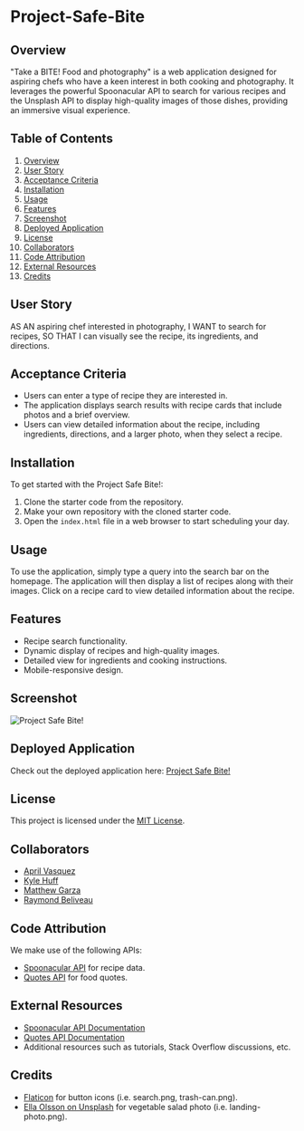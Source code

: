 # Project-Safe-Bite

## Overview
"Take a BITE! Food and photography" is a web application designed for aspiring chefs who have a keen interest in both cooking and photography. It leverages the powerful Spoonacular API to search for various recipes and the Unsplash API to display high-quality images of those dishes, providing an immersive visual experience.

## Table of Contents
1. [Overview](#overview)
2. [User Story](#user-story)
3. [Acceptance Criteria](#acceptance-criteria)
4. [Installation](#installation)
5. [Usage](#usage)
6. [Features](#features)
7. [Screenshot](#screenshot)
8. [Deployed Application](#deployed-application)
9. [License](#license)
10. [Collaborators](#Collaborators)
11. [Code Attribution](#code-attribution)
12. [External Resources](#external-resources)
13. [Credits](#credits)

## User Story

AS AN aspiring chef interested in photography,
I WANT to search for recipes,
SO THAT I can visually see the recipe, its ingredients, and directions.

## Acceptance Criteria

- Users can enter a type of recipe they are interested in.
- The application displays search results with recipe cards that include photos and a brief overview.
- Users can view detailed information about the recipe, including ingredients, directions, and a larger photo, when they select a recipe.

## Installation

To get started with the Project Safe Bite!:

1. Clone the starter code from the repository.
2. Make your own repository with the cloned starter code.
3. Open the `index.html` file in a web browser to start scheduling your day.

## Usage

To use the application, simply type a query into the search bar on the homepage. The application will then display a list of recipes along with their images. Click on a recipe card to view detailed information about the recipe.

## Features

- Recipe search functionality.
- Dynamic display of recipes and high-quality images.
- Detailed view for ingredients and cooking instructions.
- Mobile-responsive design.

## Screenshot

![Project Safe Bite!](/assets/JS/images/placeholder.png)

## Deployed Application

Check out the deployed application here: [Project Safe Bite!]()


## License

This project is licensed under the [MIT License](LICENSE.txt).


## Collaborators

- [April Vasquez](https://github.com/apri1mayrain)
- [Kyle Huff](https://github.com/Kykesh)
- [Matthew Garza](https://github.com/mgarza0802)
- [Raymond Beliveau](https://github.com/rayxis)


## Code Attribution

We make use of the following APIs:
- [Spoonacular API](https://spoonacular.com/food-api) for recipe data.
- [Quotes API](https://api-ninjas.com/) for food quotes.

## External Resources

- [Spoonacular API Documentation](https://spoonacular.com/food-api/docs)
- [Quotes API Documentation](https://api-ninjas.com/api/quotes)
- Additional resources such as tutorials, Stack Overflow discussions, etc.

## Credits
- [Flaticon](https://www.flaticon.com/) for button icons (i.e. search.png, trash-can.png).
- [Ella Olsson on Unsplash](https://unsplash.com/photos/vegetable-salad-KPDbRyFOTnE) for vegetable salad photo (i.e. landing-photo.png).